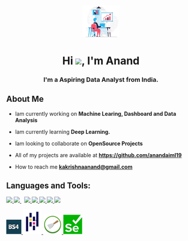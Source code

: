 <h1 align="center"><a href="#"><img width="20%" height="auto" src="https://github.com/anandaiml19/Subscription-Dashboard-for-365-Data-Science-EduTech-Platform-using-Tableau-SQL-and-Excel/blob/main/Images/data%20logo.png" height="175px"/></a>

<h1 align="center">Hi <img src="https://raw.githubusercontent.com/MartinHeinz/MartinHeinz/master/wave.gif" width="30px">, I'm Anand</h1>
<h3 align="center">I'm a Aspiring Data Analyst from India.</h3>


##  About Me

-  Iam currently working on **Machine Learing, Dashboard and Data Analysis**

-  Iam currently learning **Deep Learning.**

-  Iam looking to collaborate on **OpenSource Projects**

-  All of my projects are available at **https://github.com/anandaiml19**
-  How to reach me **kakrishnaanand@gmail.com**



## Languages and Tools:
  
<a href="https://git-scm.com/" target="_blank"> <img src="https://img.icons8.com/color/48/000000/git.png"/> </a> 
<a style="padding-right:8px;" href="https://www.mysql.com/" target="_blank"> <img src="https://img.icons8.com/fluent/50/000000/mysql-logo.png"/> </a>
<a href="https://www.python.org" target="_blank"> <img src="https://img.icons8.com/color/48/000000/python.png"/> </a>
<a href="https://www.w3.org/html/" target="_blank"> <img src="https://img.icons8.com/color/48/000000/html-5.png"/> </a>
<a href="https://www.microsoft.com/" target="_blank"> <img src="https://img.icons8.com/color/1x/microsoft-excel-2019.png"/> </a>
<a href="https://app.powerbi.com/" target="_blank"> <img src="https://img.icons8.com/color/1x/power-bi.png"/> </a>
<a href="https://www.tableau.com/" target="_blank"> <img src="https://img.icons8.com/color/1x/tableau-software.png"/> </a> 

  
<a href="https://beautiful-soup-4.readthedocs.io/en/latest/" target="_blank"> <img src="https://github.com/anandaiml19/anandaiml19/blob/main/images%201/bss2.png"/> </a> <a href="https://pandas.pydata.org/" target="_blank"> <img src="https://github.com/anandaiml19/anandaiml19/blob/main/images%201/pandas2.png"/> </a>
<a href="https://docs.scrapy.org/" target="_blank"> <img src="https://github.com/anandaiml19/anandaiml19/blob/main/images%201/scar.png"/> </a>
<a href="https://selenium-python.readthedocs.io/" target="_blank"> <img src="https://github.com/anandaiml19/anandaiml19/blob/main/images%201/se2.png/"/> </a>
  
